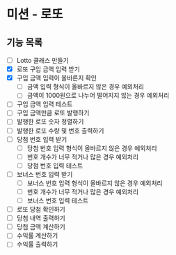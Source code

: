 # 미션 - 로또

##  기능 목록
- [ ] Lotto 클래스 만들기
- [x] 로또 구입 금액 입력 받기
- [x] 구입 금액 입력이 올바른지 확인
    - [ ] 금액 입력 형식이 올바르지 않은 경우 예외처리
    - [ ] 금액이 1000원으로 나누어 떨어지지 않는 경우 예외처리
- [ ] 구입 금액 입력 테스트
- [ ] 구입 금액만큼 로또 발행하기
- [ ] 발행한 로또 숫자 정렬하기
- [ ] 발행한 로또 수량 및 번호 출력하기
- [ ] 당첨 번호 입력 받기
    - [ ] 당첨 번호 입력 형식이 올바르지 않은 경우 예외처리
    - [ ] 번호 개수가 너무 적거나 많은 경우 예외처리
    - [ ] 당첨 번호 입력 테스트
- [ ] 보너스 번호 입력 받기
    - [ ] 보너스 번호 입력 형식이 올바르지 않은 경우 예외처리
    - [ ] 번호 개수가 너무 적거나 많은 경우 예외처리
    - [ ] 보너스 번호 입력 테스트
- [ ] 로또 당첨 확인하기
- [ ] 당첨 내역 출력하기
- [ ] 당첨 금액 계산하기
- [ ] 수익률 계산하기
- [ ] 수익률 출력하기